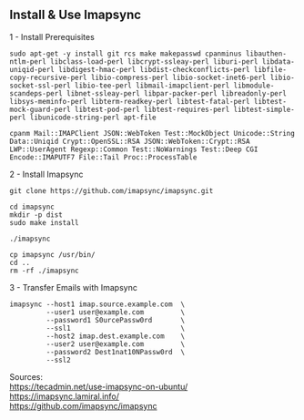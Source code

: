## Install & Use Imapsync
1 - Install Prerequisites
```
sudo apt-get -y install git rcs make makepasswd cpanminus libauthen-ntlm-perl libclass-load-perl libcrypt-ssleay-perl liburi-perl libdata-uniqid-perl libdigest-hmac-perl libdist-checkconflicts-perl libfile-copy-recursive-perl libio-compress-perl libio-socket-inet6-perl libio-socket-ssl-perl libio-tee-perl libmail-imapclient-perl libmodule-scandeps-perl libnet-ssleay-perl libpar-packer-perl libreadonly-perl libsys-meminfo-perl libterm-readkey-perl libtest-fatal-perl libtest-mock-guard-perl libtest-pod-perl libtest-requires-perl libtest-simple-perl libunicode-string-perl apt-file

cpanm Mail::IMAPClient JSON::WebToken Test::MockObject Unicode::String Data::Uniqid Crypt::OpenSSL::RSA JSON::WebToken::Crypt::RSA LWP::UserAgent Regexp::Common Test::NoWarnings Test::Deep CGI Encode::IMAPUTF7 File::Tail Proc::ProcessTable

```



2 - Install Imapsync
```
git clone https://github.com/imapsync/imapsync.git

cd imapsync
mkdir -p dist
sudo make install

./imapsync

cp imapsync /usr/bin/
cd ..
rm -rf ./imapsync
```



3 - Transfer Emails with Imapsync
```
imapsync --host1 imap.source.example.com  \
         --user1 user@example.com         \
         --password1 S0urcePassw0rd       \
         --ssl1                           \
         --host2 imap.dest.example.com    \
         --user2 user@example.com         \
         --password2 Dest1nat10NPassw0rd  \
         --ssl2
```


Sources:<br/>
https://tecadmin.net/use-imapsync-on-ubuntu/<br/>
https://imapsync.lamiral.info/<br/>
https://github.com/imapsync/imapsync